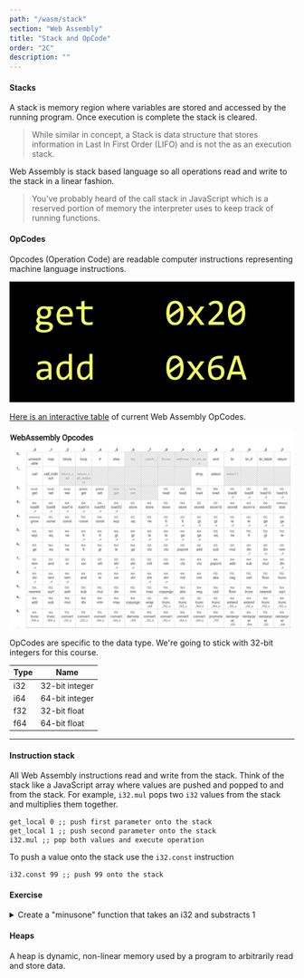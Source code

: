 ```yaml
---
path: "/wasm/stack"
section: "Web Assembly"
title: "Stack and OpCode"
order: "2C"
description: ""
---
```


#### Stacks

A stack is memory region where variables are stored and accessed by the running program. Once execution is complete the stack is cleared.

> While similar in concept, a Stack is data structure that stores information in Last In First Order (LIFO) and is not the as an execution stack.

Web Assembly is stack based language so all operations read and write to the stack in a linear fashion.

> You've probably heard of the call stack in JavaScript which is a reserved portion of memory the interpreter uses to keep track of running functions.

#### OpCodes

Opcodes (Operation Code) are readable computer instructions representing machine language instructions.

![example of opcodes with corresponding hex](./images/opcodes.png)

[Here is an interactive table](https://pengowray.github.io/wasm-ops/) of current Web Assembly OpCodes.

![table of wasm opcodes](./images/opcode-table.png)

OpCodes are specific to the data type. We're going to stick with 32-bit integers for this course.

| Type      | Name |
| ----------- | ----------- |
| i32      | 32-bit integer  |
| i64      | 64-bit integer  |
| f32      | 32-bit float       |
| f64      | 64-bit float       |
-----------
#### Instruction stack
All Web Assembly instructions read and write from the stack. Think of the stack like a JavaScript array where values are pushed and popped to and from the stack. For example,  `i32.mul` pops two `i32` values from the stack and multiplies them together.

```wasm
get_local 0 ;; push first parameter onto the stack
get_local 1 ;; push second parameter onto the stack
i32.mul ;; pop both values and execute operation
```

To push a value onto the stack use the `i32.const` instruction
```wasm
i32.const 99 ;; push 99 onto the stack
```

#### Exercise
<details>
  <summary>Create a "minusone" function that takes an i32 and substracts 1</summary>

```wasm
(module
  (export "minusone" (func $minusone))
  (func $minusone (param $x i32) (result i32)
      get_local $x
      i32.const 1
      i32.sub
  )
)
```

<iframe src="https://webassembly.studio/?embed&f=nv688an8wxd" style="width:100%; height:500px; border:0; border-radius: 4px; overflow:hidden;" sandbox="allow-modals allow-forms allow-popups allow-scripts allow-same-origin"></iframe>

</details>


#### Heaps

A heap is dynamic, non-linear memory used by a program to arbitrarily read and store data.
